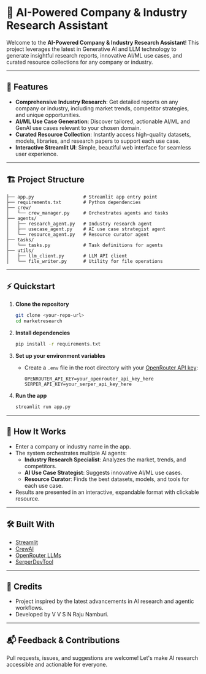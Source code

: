 # 🤖 AI-Powered Company & Industry Research Assistant

Welcome to the **AI-Powered Company & Industry Research Assistant**! This project leverages the latest in Generative AI and LLM technology to generate insightful research reports, innovative AI/ML use cases, and curated resource collections for any company or industry.

---

## 🚀 Features
- **Comprehensive Industry Research**: Get detailed reports on any company or industry, including market trends, competitor strategies, and unique opportunities.
- **AI/ML Use Case Generation**: Discover tailored, actionable AI/ML and GenAI use cases relevant to your chosen domain.
- **Curated Resource Collection**: Instantly access high-quality datasets, models, libraries, and research papers to support each use case.
- **Interactive Streamlit UI**: Simple, beautiful web interface for seamless user experience.

---

## 🏗️ Project Structure
```
├── app.py                  # Streamlit app entry point
├── requirements.txt        # Python dependencies
├── crew/
│   └── crew_manager.py     # Orchestrates agents and tasks
├── agents/
│   ├── research_agent.py   # Industry research agent
│   ├── usecase_agent.py    # AI use case strategist agent
│   └── resource_agent.py   # Resource curator agent
├── tasks/
│   └── tasks.py            # Task definitions for agents
├── utils/
│   ├── llm_client.py       # LLM API client
│   └── file_writer.py      # Utility for file operations
```

---

## ⚡ Quickstart

1. **Clone the repository**
   ```bash
   git clone <your-repo-url>
   cd marketresearch
   ```

2. **Install dependencies**
   ```bash
   pip install -r requirements.txt
   ```

3. **Set up your environment variables**
   - Create a `.env` file in the root directory with your [OpenRouter API key](https://openrouter.ai/):
     ```env
     OPENROUTER_API_KEY=your_openrouter_api_key_here
     SERPER_API_KEY=your_serper_api_key_here
     ```

4. **Run the app**
   ```bash
   streamlit run app.py
   ```

---

## 🧠 How It Works
- Enter a company or industry name in the app.
- The system orchestrates multiple AI agents:
  - **Industry Research Specialist**: Analyzes the market, trends, and competitors.
  - **AI Use Case Strategist**: Suggests innovative AI/ML use cases.
  - **Resource Curator**: Finds the best datasets, models, and tools for each use case.
- Results are presented in an interactive, expandable format with clickable resource.

---

## 🛠️ Built With
- [Streamlit](https://streamlit.io/)
- [CrewAI](https://github.com/joaomdmoura/crewAI)
- [OpenRouter LLMs](https://openrouter.ai/)
- [SerperDevTool](https://serper.dev/)

---

## 🙏 Credits
- Project inspired by the latest advancements in AI research and agentic workflows.
- Developed by V V S N Raju Namburi.

---

## 📬 Feedback & Contributions
Pull requests, issues, and suggestions are welcome! Let's make AI research accessible and actionable for everyone. 
